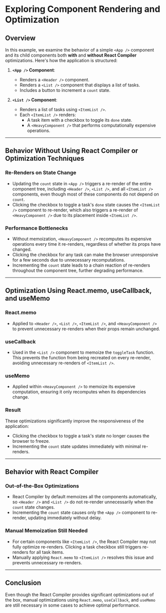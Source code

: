 # Exploring Component Rendering and Optimization

## Overview

In this example, we examine the behavior of a simple `<App />` component and its child components both **with** and **without React Compiler** optimizations. Here's how the application is structured:

1. **`<App />` Component**:

   - Renders a `<Header />` component.
   - Renders a `<List />` component that displays a list of tasks.
   - Includes a button to increment a `count` state.

2. **`<List />` Component**:
   - Renders a list of tasks using `<ItemList />`.
   - Each `<ItemList />` renders:
     - A task item with a checkbox to toggle its `done` state.
     - A `<HeavyComponent />` that performs computationally expensive operations.

---

## Behavior Without Using React Compiler or Optimization Techniques

### Re-Renders on State Change

- Updating the `count` state in `<App />` triggers a re-render of the entire component tree, including `<Header />`, `<List />`, and all `<ItemList />` components, even though most of these components do not depend on `count`.
- Clicking the checkbox to toggle a task's `done` state causes the `<ItemList />` component to re-render, which also triggers a re-render of `<HeavyComponent />` due to its placement inside `<ItemList />`.

### Performance Bottlenecks

- Without memoization, `<HeavyComponent />` recomputes its expensive operations every time it re-renders, regardless of whether its props have changed.
- Clicking the checkbox for any task can make the browser unresponsive for a few seconds due to unnecessary recomputations.
- Incrementing the `count` state leads to a chain reaction of re-renders throughout the component tree, further degrading performance.

---

## Optimization Using React.memo, useCallback, and useMemo

### React.memo

- Applied to `<Header />`, `<List />`, `<ItemList />`, and `<HeavyComponent />` to prevent unnecessary re-renders when their props remain unchanged.

### useCallback

- Used in the `<List />` component to memoize the `toggleTask` function. This prevents the function from being recreated on every re-render, avoiding unnecessary re-renders of `<ItemList />`.

### useMemo

- Applied within `<HeavyComponent />` to memoize its expensive computation, ensuring it only recomputes when its dependencies change.

### Result

These optimizations significantly improve the responsiveness of the application:

- Clicking the checkbox to toggle a task's state no longer causes the browser to freeze.
- Incrementing the `count` state updates immediately with minimal re-renders.

---

## Behavior with React Compiler

### Out-of-the-Box Optimizations

- React Compiler by default memoizes all the components automatically, so `<Header />` and `<List />` do not re-render unnecessarily when the `count` state changes.
- Incrementing the `count` state causes only the `<App />` component to re-render, updating immediately without delay.

### Manual Memoization Still Needed

- For certain components like `<ItemList />`, the React Compiler may not fully optimize re-renders. Clicking a task checkbox still triggers re-renders for all task items.
- Manually applying `React.memo` to `<ItemList />` resolves this issue and prevents unnecessary re-renders.

---

## Conclusion

Even though the React Compiler provides significant optimizations out of the box, manual optimizations using `React.memo`, `useCallback`, and `useMemo` are still necessary in some cases to achieve optimal performance.
